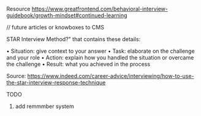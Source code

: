 Resource
https://www.greatfrontend.com/behavioral-interview-guidebook/growth-mindset#continued-learning


// future articles or knowboxes to CMS

STAR Interview Method?" that contains these details:

• Situation: give context to your answer
• Task: elaborate on the challenge and your role
• Action: explain how you handled the situation or overcame the challenge
• Result: what you achieved in the process

Source: https://www.indeed.com/career-advice/interviewing/how-to-use-the-star-interview-response-technique


TODO
1. add remmmber system